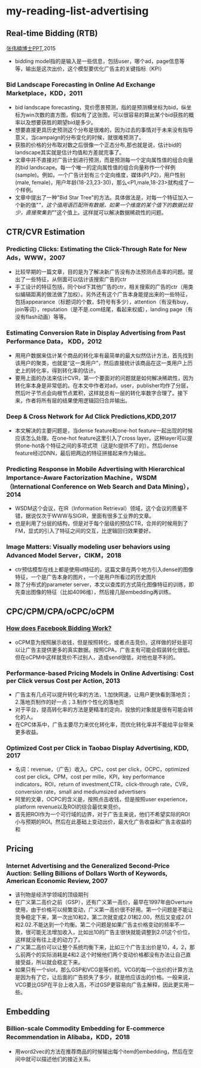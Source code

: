 # my-reading-list-advertising


## Real-time Bidding (RTB)

[张伟楠博士PPT](https://github.com/wzhe06/Ad-papers/blob/master/Bidding%20Strategy/Research%20Frontier%20of%20Real-Time%20Bidding%20based%20Display%20Advertising.pdf),2015
* bidding model指的是输入是一些信息，包括user，哪个ad，page信息等等，输出是这次出价，这个模型要优化广告主的关键指标（KPI）

### Bid Landscape Forecasting in Online Ad Exchange Marketplace，KDD，2011
* bid landscape forecasting，竞价愿景预测，指的是预测横坐标为bid，纵坐标为win次数的直方图，假如有了这张图，可以很容易的算出某个bid获胜的概率以及想要获胜的期望bid是多少。
* 想要直接更具历史预测这个分布是很难的，因为过去的事情对于未来没有指导意义，当campaign的分布变化的时候，就很难预测了。
* 获胜的价格的分布取对数之后很像一个正态分布,那也就是说，估计bid的landscape其实就是估计均值和方差就完事了。
* 文章中并不直接对广告计划进行预测，而是预测每一个定向属性值的组合向量的bid landscape。每一个唯一的定向属性值的组合向量称作一个样例(sample)。例如，一个广告计划有三个定向维度，媒体(P1,P2)，用户性别(male, female)，用户年龄(18-23,23-30)，那么<P1,male,18-23>就构成了一个样例。
* 文章中提出了一种"Bid Star Tree"的方法。具体做法是，对每一个特征加入一个新的值"*"，这个值用语匹配所有数据，如果一个维度的某个值下的数据比较少，直接聚集到"*"这个值上。这样就可以解决数据稀疏性的问题。

## CTR/CVR Estimation
### Predicting Clicks: Estimating the Click-Through Rate for New Ads，WWW，2007
* 比较早期的一篇文章，目的是为了解决新广告没有办法预测点击率的问题。提出了一些特征，从侧面可以估计该搜索广告的ctr
* 手工设计的特征包括，同个bid下其他广告的ctr，相关搜索的广告的ctr（用类似编辑距离的做法做了加权）。另外还有这个广告本身能提出来的一些特征，包括appearance（标题词的个数，$符号有多少），attention（有没有buy，join等词），reputation（是不是.com结尾，看起来权威），landing page（有没有flash动画）等等。

### Estimating Conversion Rate in Display Advertising from Past Performance Data， KDD，2012
* 用用户数据来估计某个商品的转化率有最简单的最大似然估计方法，首先找到该用户的聚类，也就是“这一类用户”，然后直接统计该商品在这一类用户上历史上的转化率，得到转化率的估计。
* 要用上面的办法来估计CVR，第一个要面对的问题就是如何解决稀疏性，因为转化率本身是非常低的。在本文中作者对ad，user，publisher均作了分层，然后叶子节点会向根节点累积，这样就总有一层的转化率数字合理了。接下来，作者将所有层的结果使用逻辑回归合并输出。

### Deep & Cross Network for Ad Click Predictions,KDD,2017
* 本文解决的主要问题是，当dense feature和one-hot feature一起出现的时候应该怎么处理。在one-hot feature这里引入了cross layer。这种layer可以提供one-hot各个特征之间的多项式项（这是fc提供不了的）。然后dense feature经过DNN，最后把两边的特征拼接起来作为输出。

### Predicting Response in Mobile Advertising with Hierarchical Importance-Aware Factorization Machine，WSDM（International Conference on Web Search and Data Mining），2014
* WSDM这个会议，在IR（Information Retrieval）领域，这个会议的质量不错，据说仅次于WWW与SIGIR，里面有很多工业界的文章。
* 也是利用了分层的结构，但是对于每个层级的预估CTR，合并的时候用到了FM，显式的引入了特征之间的交互，比逻辑回归效果要好。

### Image Matters: Visually modeling user behaviors using Advanced Model Server，CIKM，2018
* ctr预估模型在线上都是使用id特征的，这篇文章在两个地方引入dense的图像特征，一个是广告本身的图片，一个是用户所看过的历史图片
* 除了分布式的parameter server，本文以查库的方式简化图像特征的训练，即先查出图像的特征（比如4096维），然后接几层embedding再训练。

## CPC/CPM/CPA/oCPC/oCPM
### [How does Facebook Bidding Work?](https://bn.co/how-does-facebook-ocpm-bidding-work/)
* oCPM意为按照展示收钱，但是按照转化，或者点击竞价。这样做的好处是可以让广告主提供更多的真实数据。按照CPA，广告主有可能会假装转化很低。但在oCPM中这样就竞价不过别人，造成send很低，对他也是不利的。

### Performance-based Pricing Models in Online Advertising: Cost per Click versus Cost per Action, 2013
* 广告主有几点可以提升转化率的方法，1.加快网速，让用户更快看到落地页；2.落地页制作的好一点；3.制作个性化的落地页
* 对于平台，提高转化率的方法是更精准的定向，投放的对象就是很有可能会转化的人。
* 在CPC体系中，广告主要尽力来优化转化率，而优化转化率并不能给平台带来更多收益。

### Optimized Cost per Click in Taobao Display Advertising, KDD, 2017
* 名词：revenue，（广告）收入，CPC，cost per click，OCPC，optimized cost per click。CPM，cost per mille，KPI，key performance indicators，ROI，return of investment,CTR，click-through rate，CVR，conversion rate，small and mediumsized
advertisers 
* 阿里的文章，OCPC的含义是，按照点击收钱，但是按照user experience，platform revenue以及ROI的综合最优来竞价。
* 首先把ROI作为一个可行域的边界，对于广告主来说，他们不希望实际的ROI小与预期的ROI。然后在此基础上变动出价，最大化广告收益和广告主收益的和

## Pricing
### Internet Advertising and the Generalized Second-Price Auction: Selling Billions of Dollars Worth of Keywords, American Economic Review, 2007
* 该刊物是经济学领域的顶级期刊
* 在广义第二高价之前（GSP），还有广义第一高价，最早在1997年由Overture使用，由于价格可以频繁变动，广义第一高价很不好用。第一个问题是不能让竞争稳定下来，第一次出10和2，第二次就变成2.01和2.00，然后又变成2.01和2.02.不能达到一个均衡。第二个问题是如果广告主价格变动的频率不一致，很可能无法增加收入，比如出10的广告主很快就能调整到2.01这个价位，这样就没有往上走的动力了。
* 广义第二高价可以让整个系统均衡下来，比如三个广告主出价是10，4，2，那么前两个的实际消耗是4和2.这个时候他们两个变动价格都没有办法让自己直接受益，所以就会稳定下来。
* 如果只有一个slot，那么GSP和VCG是等价的。VCG的每一个出价的计算方法是因为有了它，让后面的广告损失了多少，就是他应该出的价格。一般来说，VCG要比GSP在平台上收入高，不过GSP更容易向广告主解释，因此更实用一些。


## Embedding
### Billion-scale Commodity Embedding for E-commerce Recommendation in Alibaba，KDD，2018
* 用word2vec的方法在推荐商品的时候输出每个item的embedding，然后在空间中就可以描述他们的接近关系。


